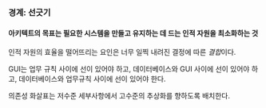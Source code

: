 ### 경계: 선긋기

#### 아키텍트의 목표는 필요한 시스템을 만들고 유지하는 데 드는 인적 자원을 최소화하는 것

인적 자원의 효율을 떨어뜨리는 요인은 너무 일찍 내려진 결정에 따른 *결합*이다.

GUI는 업무 규칙 사이에 선이 있어야 하고,
데이터베이스와 GUI 사이에 선이 있어야 하고,
데이터베이스와 업무규칙 사이에 선이 있어야 한다.

의존성 화살표는 저수준 세부사항에서 고수준의 추상화를 향하도록 배치한다.
